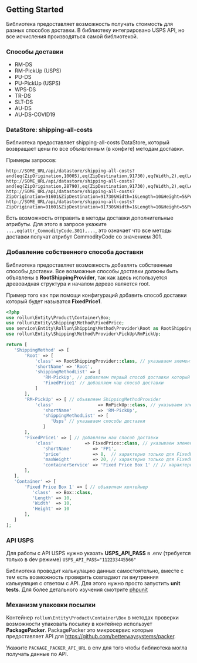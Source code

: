 ## Getting Started
Библиотека предоставляет возможность получать стоимость для разных способов доставки. В библиотеку интегрировано USPS API, но все исчисления производяться самой библиотекой.

### Способы доставки ###
- RM-DS
- RM-PickUp (USPS)
- PU-DS
- PU-PickUp (USPS)
- WPS-DS
- TR-DS
- SLT-DS
- AU-DS
- AU-DS-COVID19


### DataStore: shipping-all-costs
Библиотека предоставляет shipping-all-costs DataStore, который возвращает цены по все объявленным (в конфиге) методам доставки. 

Примеры запросов:
```
http://SOME_URL/api/datastore/shipping-all-costs?and(eq(ZipOrigination,10005),eq(ZipDestination,91730),eq(Width,2),eq(Length,2),eq(Height,5),eq(Pounds,2),ne(cost,null()))&sort(+cost)&limit(50)
http://SOME_URL/api/datastore/shipping-all-costs?and(eq(ZipOrigination,28790),eq(ZipDestination,91730),eq(Width,2),eq(Length,2),eq(Height,1),eq(Pounds,2),eq(attr_CommodityCode,301),ne(cost,null()))&sort(+cost)&limit(50)
http://SOME_URL/api/datastore/shipping-all-costs?ZipOrigination=91601&ZipDestination=91730&Width=1&Length=10&Height=5&Pounds=0.5&Click_N_Shipp=Priority%20Mail
http://SOME_URL/api/datastore/shipping-all-costs?ZipOrigination=91601&ZipDestination=91730&Width=1&Length=10&Height=5&Pounds=1&like(id,*FtCls*)&limit(2,1)&select(id)
```
Есть возможность отправить в методы доставки дополнительные атрибуты. Для этого в запросе укажите ```...,еq(attr_CommodityCode,301),...```, это означает что все методы доставки получат атрибут CommodityCode со значением 301.

### Добавление собственного способа доставки
Библиотека предоставляет возможность добавлять собственные способы доставки. Все возможные способы доставки должны быть объявлены в **RootShippingProvider**, так как здесь используется древовидная структура и началом дерево является root. 

Пример того как при помощи конфигураций добавить способ доставки который будет называтся **FixedPrice1**.
```php
<?php
use rollun\Entity\Product\Container\Box; 
use rollun\Entity\Shipping\Method\FixedPrice;
use service\Entity\Rollun\Shipping\Method\Provider\Root as RootShippingProvider;
use rollun\Entity\Shipping\Method\Provider\PickUp\RmPickUp;

return [
   'ShippingMethod' => [
       'Root' => [
           'class' => RootShippingProvider::class, // указываем элемент сервис менеджера
           'shortName' => 'Root', 
           'shippingMethodList' => [
              'RM-PickUp', // добавляем первый способ доставки который по своей сути является еще одним ShippingMethodProvider со своими способами доставки
              'FixedPrice1' // добавляем наш способ доставки
           ]
       ],
       'RM-PickUp' => [ // объявляем ShippingMethodProvider
           'class'                 => RmPickUp::class, // указываем элемент сервис менеджера
              'shortName'          => 'RM-PickUp',
              'shippingMethodList' => [
                 'Usps' // указываем способы доставки
              ]
       ],
       'FixedPrice1' => [ // добавляем наш способ доставки
           'class'            => FixedPrice::class, // указываем элемент сервис менеджера
              'shortName'        => 'FP1',
              'price'            => 8,  // характерно только для FixedPrice::class, указываем цену
              'maxWeight'        => 20, // характерно только для FixedPrice::class, максимально допустимый вес
              'containerService' => 'Fixed Price Box 1' // // характерно только для FixedPrice::class, указываем контейнер
       ],
   ],
   'Container' => [
       'Fixed Price Box 1' => [ // объявляем контейнер
          'class'  => Box::class,
          'Length' => 10,
          'Width'  => 10,
          'Height' => 10
       ],
   ]
];
``` 

### API USPS
Для работы с API USPS нужно указать **USPS_API_PASS** в .env (требуется только в dev режиме)
``USPS_API_PASS="112233445566"``

Библиотека проводит калькулацию данных самостоятельно, вместе с тем есть возможность проверить совпадают ли внутренняя калькуляция с ответом с API. Для этого нужно просто запустить **unit tests**. 
Для более детального изучения смотрите [phpunit](test/unit/RollunEntity/Shipping/Method/Usps)

### Механизм упаковки посылки
Контейнер `rollun\Entity\Product\Container\Box` в методах проверки возможности упаковать посылку в контейнер использует **PackagePacker**.
PackagePacker это микросервис которые предоставляет API для https://github.com/betterwaysystems/packer.

Укажите `PACKAGE_PACKER_API_URL` в env для того чтобы библиотека могла получать данные по API.
